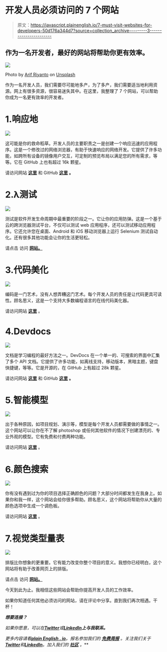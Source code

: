 # 开发人员必须访问的 7 个网站

> 原文：<https://javascript.plainenglish.io/7-must-visit-websites-for-developers-50d176a344d7?source=collection_archive---------3----------------------->

## 作为一名开发者，最好的网站将帮助你更有效率。

![](img/e7896bb797b105caee34d1828410d574.png)

Photo by [Arif Riyanto](https://unsplash.com/@arifriyanto?utm_source=medium&utm_medium=referral) on [Unsplash](https://unsplash.com?utm_source=medium&utm_medium=referral)

作为一名开发人员，我们需要尽可能地多产，为了多产，我们需要适当地利用资源。网上有很多资源，很容易迷失其中。在这里，我整理了 7 个网站，可以帮助你成为一名更有效率的开发者。

# 1.响应地

![](img/485b4d56dea588adc3f4218af18b1b04.png)

这可能是你的救命稻草。开发人员的主要职责之一是创建一个响应迅速的应用程序。这是一个修改过的网络浏览器，有助于快速响应的网络开发。它提供了许多功能，如跨所有设备的镜像用户交互，可定制的预览布局以满足您的所有需求，等等。它在 GitHub 上也有超过 16k 颗星。

请访问网站 [**这里**](https://responsively.app/) 和 GitHub [**这里**](https://github.com/responsively-org/responsively-app) **。**

# 2.λ测试

![](img/f3cad8f13f21bf245d33faf68c1a0975.png)

测试是软件开发生命周期中最重要的阶段之一。它让你的应用防弹。这是一个基于云的跨浏览器测试平台，不仅可以测试 web 应用程序，还可以测试移动应用程序。它还允许您在桌面、Android 和 iOS 移动浏览器上运行 Selenium 测试自动化。还有很多其他功能会让你的生活更轻松。

请点击 访问 [**网站。**](https://www.lambdatest.com/)

# 3.代码美化

![](img/d04cba662480ecd15bfea6165e1b6b0d.png)

编码是一门艺术，没有人想弄糟这门艺术。每个开发人员的责任是让代码更具可读性。顾名思义，这是一个支持大多数编程语言的在线代码美化器。

请访问网站 [**这里**](https://codebeautify.org/) 。

# 4.Devdocs

![](img/32f2daf85c089d8fbad39ffe34e6c5e7.png)

文档是学习编程的最好方法之一。DevDocs 在一个单一的、可搜索的界面中汇集了多个 API 文档。它提供了许多功能，如离线支持，移动版本，黑暗主题，键盘快捷键，等等。它是开源的，在 GitHub 上有超过 28k 颗星。

请访问网站 [**这里**](https://devdocs.io/) 和 GitHub [**这里**](https://github.com/freeCodeCamp/devdocs) **。**

# 5.智能模型

![](img/2ba47b8b90bf08231e5f3d570e45541f.png)

出于各种原因，如项目规划、演示等，模型是每个开发人员都需要做的事情之一。这个网站可以让你在不了解 photoshop 或任何其他软件的情况下创建漂亮的、专业外观的模型。它有免费和付费两种功能。

请访问网站 [**这里**](https://smartmockups.com/) 。

# 6.颜色搜索

![](img/58e6ece2236d98c894a0448ddf8e6dac.png)

你有没有遇到过为你的项目选择正确颜色的问题？大部分时间都发生在我身上。如果你和我一样，这个网站会给你很多帮助。顾名思义，这个网站将帮助你从大量的颜色选项中生成一个调色板。

请访问网站 [**这里**](https://colorhunt.co/) 。

# 7.视觉类型量表

![](img/d8e59410e16500bef86dd85738773f48.png)

排版比你想象的更重要。它有能力改变你整个项目的意义。我想你已经明白，这个网站将有助于改善网页上的排版。

请点击 访问 [**网站。**](https://type-scale.com/)

今天到此为止。我相信这些网站会帮助你提高开发人员的工作效率。

如果你知道任何其他必须访问的网站，请在评论中分享。直到我们再次相遇。干杯！

***想要连接？***

*如果你愿意，可以在*[***Twitter***](https://twitter.com/FarhanT99598254)**或*[***LinkedIn***](https://www.linkedin.com/in/farhan-tanvir-b08520151/)***上与我联系。****

**更多内容请看*[***plain English . io***](https://plainenglish.io/)*。报名参加我们的* [***免费周报***](http://newsletter.plainenglish.io/) *。关注我们关于*[***Twitter***](https://twitter.com/inPlainEngHQ)*和**[***LinkedIn***](https://www.linkedin.com/company/inplainenglish/)*。加入我们的* [***社区***](https://discord.gg/GtDtUAvyhW) *。***